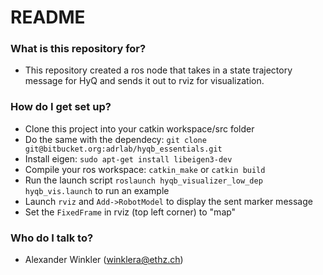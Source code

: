 # README #

### What is this repository for? ###

* This repository created a ros node that takes in a state trajectory message for HyQ and sends it out to rviz for visualization.

### How do I get set up? ###

* Clone this project into your catkin workspace/src folder
* Do the same with the dependecy: `git clone git@bitbucket.org:adrlab/hyqb_essentials.git`
* Install eigen: `sudo apt-get install libeigen3-dev`
* Compile your ros workspace: `catkin_make` or `catkin build`
* Run the launch script `roslaunch hyqb_visualizer_low_dep hyqb_vis.launch` to run an example
* Launch `rviz` and `Add->RobotModel` to display the sent marker message
* Set the `FixedFrame` in rviz (top left corner) to "map"

### Who do I talk to? ###

* Alexander Winkler (winklera@ethz.ch)